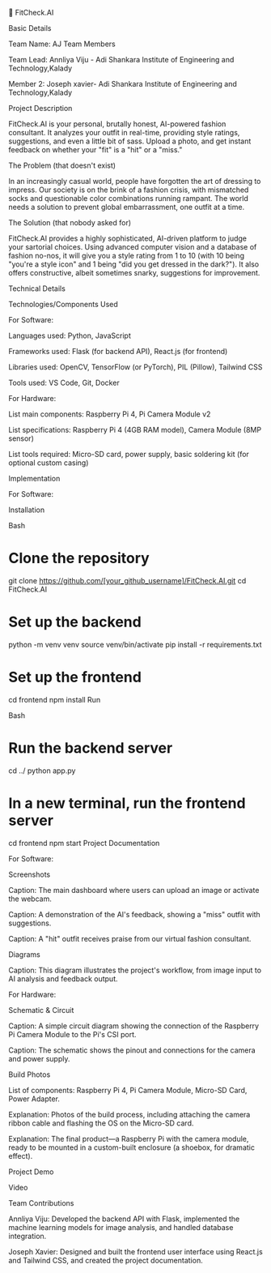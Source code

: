 
 🎯 FitCheck.AI

Basic Details

Team Name: AJ
Team Members

Team Lead: Annliya Viju - Adi Shankara Institute of Engineering and Technology,Kalady

Member 2: Joseph xavier- Adi Shankara Institute of Engineering and Technology,Kalady


Project Description

FitCheck.AI is your personal, brutally honest, AI-powered fashion consultant. It analyzes your outfit in real-time, providing style ratings, suggestions, and even a little bit of sass. Upload a photo, and get instant feedback on whether your "fit" is a "hit" or a "miss."

The Problem (that doesn't exist)

In an increasingly casual world, people have forgotten the art of dressing to impress. Our society is on the brink of a fashion crisis, with mismatched socks and questionable color combinations running rampant. The world needs a solution to prevent global embarrassment, one outfit at a time.

The Solution (that nobody asked for)

FitCheck.AI provides a highly sophisticated, AI-driven platform to judge your sartorial choices. Using advanced computer vision and a database of fashion no-nos, it will give you a style rating from 1 to 10 (with 10 being "you're a style icon" and 1 being "did you get dressed in the dark?"). It also offers constructive, albeit sometimes snarky, suggestions for improvement.

Technical Details

Technologies/Components Used

For Software:

Languages used: Python, JavaScript

Frameworks used: Flask (for backend API), React.js (for frontend)

Libraries used: OpenCV, TensorFlow (or PyTorch), PIL (Pillow), Tailwind CSS

Tools used: VS Code, Git, Docker

For Hardware:

List main components: Raspberry Pi 4, Pi Camera Module v2

List specifications: Raspberry Pi 4 (4GB RAM model), Camera Module (8MP sensor)

List tools required: Micro-SD card, power supply, basic soldering kit (for optional custom casing)

Implementation

For Software:

Installation

Bash

# Clone the repository
git clone https://github.com/[your_github_username]/FitCheck.AI.git
cd FitCheck.AI

# Set up the backend
python -m venv venv
source venv/bin/activate
pip install -r requirements.txt

# Set up the frontend
cd frontend
npm install
Run

Bash

# Run the backend server
cd ../
python app.py

# In a new terminal, run the frontend server
cd frontend
npm start
Project Documentation

For Software:

Screenshots

Caption: The main dashboard where users can upload an image or activate the webcam.

Caption: A demonstration of the AI's feedback, showing a "miss" outfit with suggestions.

Caption: A "hit" outfit receives praise from our virtual fashion consultant.

Diagrams

Caption: This diagram illustrates the project's workflow, from image input to AI analysis and feedback output.

For Hardware:

Schematic & Circuit

Caption: A simple circuit diagram showing the connection of the Raspberry Pi Camera Module to the Pi's CSI port.

Caption: The schematic shows the pinout and connections for the camera and power supply.

Build Photos

List of components: Raspberry Pi 4, Pi Camera Module, Micro-SD Card, Power Adapter.

Explanation: Photos of the build process, including attaching the camera ribbon cable and flashing the OS on the Micro-SD card.

Explanation: The final product—a Raspberry Pi with the camera module, ready to be mounted in a custom-built enclosure (a shoebox, for dramatic effect).

Project Demo

Video


Team Contributions

Annliya Viju: Developed the backend API with Flask, implemented the machine learning models for image analysis, and handled database integration.

Joseph Xavier: Designed and built the frontend user interface using React.js and Tailwind CSS, and created the project documentation.

